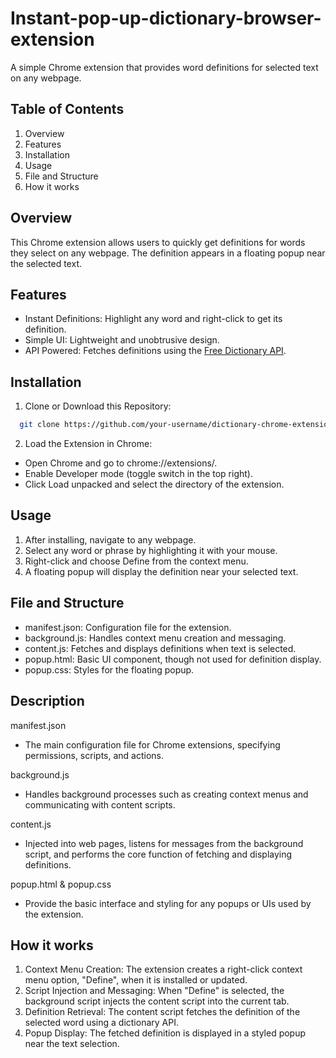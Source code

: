 # Instant-pop-up-dictionary-browser-extension

A simple Chrome extension that provides word definitions for selected text on any webpage.


## Table of Contents

 1. Overview
 2. Features
 3. Installation
 4. Usage
 5. File and Structure
 6. How it works

## Overview

This Chrome extension allows users to quickly get definitions for words they select on any webpage. The definition appears in a floating popup near the selected text.
## Features

- Instant Definitions: Highlight any word and right-click to get its definition.
- Simple UI: Lightweight and unobtrusive design.
- API Powered: Fetches definitions using the [Free Dictionary API](https://dictionaryapi.dev/).


## Installation

1. Clone or Download this Repository:

```bash
  git clone https://github.com/your-username/dictionary-chrome-extension.git

```
2. Load the Extension in Chrome:
- Open Chrome and go to chrome://extensions/.
- Enable Developer mode (toggle switch in the top right).
- Click Load unpacked and select the directory of the extension.
    
## Usage

1. After installing, navigate to any webpage.
2. Select any word or phrase by highlighting it with your mouse.
3. Right-click and choose Define from the context menu.
4. A floating popup will display the definition near your selected text.


## File and Structure

- manifest.json: Configuration file for the extension.
- background.js: Handles context menu creation and messaging.
- content.js: Fetches and displays definitions when text is selected.
- popup.html: Basic UI component, though not used for definition display.
- popup.css: Styles for the floating popup.


## Description

manifest.json

- The main configuration file for Chrome extensions, specifying permissions, scripts, and actions.

background.js
- Handles background processes such as creating context menus and communicating with content scripts.

content.js
- Injected into web pages, listens for messages from the background script, and performs the core function of fetching and displaying definitions.

popup.html & popup.css
- Provide the basic interface and styling for any popups or UIs used by the extension.
## How it works
1. Context Menu Creation: The extension creates a right-click context menu option, "Define", when it is installed or updated.
2. Script Injection and Messaging: When "Define" is selected, the background script injects the content script into the current tab.
3. Definition Retrieval: The content script fetches the definition of the selected word using a dictionary API.
4. Popup Display: The fetched definition is displayed in a styled popup near the text selection.
